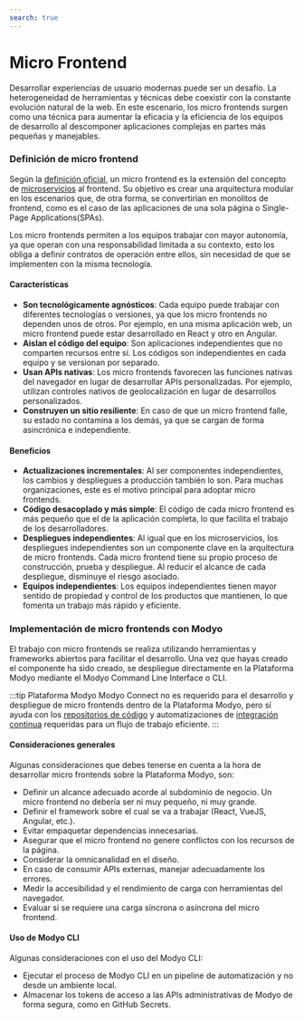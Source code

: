 ```yaml
---
search: true
---
```


# Micro Frontend

Desarrollar experiencias de usuario modernas puede ser un desafío. La heterogeneidad de herramientas y técnicas debe coexistir con la constante evolución natural de la web. En este escenario, los micro frontends surgen como una técnica para aumentar la eficacia y la eficiencia de los equipos de desarrollo al descomponer aplicaciones complejas en partes más pequeñas y manejables.

### Definición de micro frontend

Según la [definición oficial](https://micro-frontends.org), un micro frontend es la extensión del concepto de [microservicios](microservice.md) al frontend. Su objetivo es crear una arquitectura modular en los escenarios que, de otra forma, se convertirían en monolitos de frontend, como es el caso de las aplicaciones de una sola página o Single-Page Applications(SPAs).

Los micro frontends permiten a los equipos trabajar con mayor autonomía, ya que operan con una responsabilidad limitada a su contexto, esto los obliga a definir contratos de operación entre ellos, sin necesidad de que se implementen con la misma tecnología.

#### Características

- **Son tecnológicamente agnósticos**: Cada equipo puede trabajar con diferentes tecnologías o versiones, ya que los micro frontends no dependen unos de otros. Por ejemplo, en una misma aplicación web, un micro frontend puede estar desarrollado en React y otro en Angular.
- **Aislan el código del equipo**: Son aplicaciones independientes que no comparten recursos entre sí. Los códigos son independientes en cada equipo y se versionan por separado.
- **Usan APIs nativas**: Los micro frontends favorecen las funciones nativas del navegador en lugar de desarrollar APIs personalizadas. Por ejemplo, utilizan controles nativos de geolocalización en lugar de desarrollos personalizados.
- **Construyen un sitio resiliente**: En caso de que un micro frontend falle, su estado no contamina a los demás, ya que se cargan de forma asincrónica e independiente.

#### Beneficios

- **Actualizaciones incrementales**: Al ser componentes independientes, los cambios y despliegues a producción también lo son. Para muchas organizaciones, este es el motivo principal para adoptar micro frontends.
- **Código desacoplado y más simple**: El código de cada micro frontend es más pequeño que el de la aplicación completa, lo que facilita el trabajo de los desarrolladores.
- **Despliegues independientes**: Al igual que en los microservicios, los despliegues independientes son un componente clave en la arquitectura de micro frontends. Cada micro frontend tiene su propio proceso de construcción, prueba y despliegue. Al reducir el alcance de cada despliegue, disminuye el riesgo asociado.
- **Equipos independientes**: Los equipos independientes tienen mayor sentido de propiedad y control de los productos que mantienen, lo que fomenta un trabajo más rápido y eficiente.


### Implementación de micro frontends con Modyo

El trabajo con micro frontends se realiza utilizando herramientas y frameworks abiertos para facilitar el desarrollo. Una vez que hayas creado el componente ha sido creado, se despliegue directamente en la Plataforma Modyo mediante el Modyo Command Line Interface o CLI.

:::tip Plataforma Modyo
Modyo Connect no es requerido para el desarrollo y despliegue de micro frontends dentro de la Plataforma Modyo, pero sí ayuda con los [repositorios de código](/es/connect/components/development.md#repositorio-de-codigo) y automatizaciones de [integración continua](/es/connect/components/development.md#integracion-continua) requeridas para un flujo de trabajo eficiente.
:::

#### Consideraciones generales

Algunas consideraciones que debes tenerse en cuenta a la hora de desarrollar micro frontends sobre la Plataforma Modyo, son:

- Definir un alcance adecuado acorde al subdominio de negocio. Un micro frontend no debería ser ni muy pequeño, ni muy
  grande.
- Definir el framework sobre el cual se va a trabajar (React, VueJS, Angular, etc.).
- Evitar empaquetar dependencias innecesarias.
- Asegurar que el micro frontend no genere conflictos con los recursos de la página.
- Considerar la omnicanalidad en el diseño.
- En caso de consumir APIs externas, manejar adecuadamente los errores.
- Medir la accesibilidad y el rendimiento de carga con herramientas del navegador.
- Evaluar si se requiere una carga síncrona o asíncrona del micro frontend.

#### Uso de Modyo CLI

Algunas consideraciones con el uso del Modyo CLI:

- Ejecutar el proceso de Modyo CLI en un pipeline de automatización y no desde un ambiente local.
- Almacenar los tokens de acceso a las APIs administrativas de Modyo de forma segura, como en GitHub Secrets.


